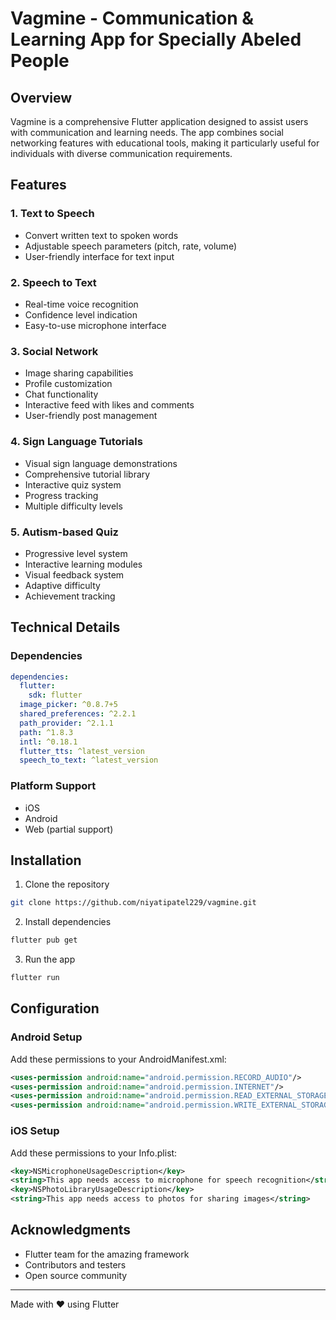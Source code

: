 # Vagmine - Communication & Learning App for Specially Abeled People

## Overview
Vagmine is a comprehensive Flutter application designed to assist users with communication and learning needs. The app combines social networking features with educational tools, making it particularly useful for individuals with diverse communication requirements.

## Features

### 1. Text to Speech
- Convert written text to spoken words
- Adjustable speech parameters (pitch, rate, volume)
- User-friendly interface for text input

### 2. Speech to Text
- Real-time voice recognition
- Confidence level indication
- Easy-to-use microphone interface

### 3. Social Network
- Image sharing capabilities
- Profile customization
- Chat functionality
- Interactive feed with likes and comments
- User-friendly post management

### 4. Sign Language Tutorials
- Visual sign language demonstrations
- Comprehensive tutorial library
- Interactive quiz system
- Progress tracking
- Multiple difficulty levels

### 5. Autism-based Quiz
- Progressive level system
- Interactive learning modules
- Visual feedback system
- Adaptive difficulty
- Achievement tracking

## Technical Details

### Dependencies
```yaml
dependencies:
  flutter:
    sdk: flutter
  image_picker: ^0.8.7+5
  shared_preferences: ^2.2.1
  path_provider: ^2.1.1
  path: ^1.8.3
  intl: ^0.18.1
  flutter_tts: ^latest_version
  speech_to_text: ^latest_version
```

### Platform Support
- iOS
- Android
- Web (partial support)

## Installation

1. Clone the repository
```bash
git clone https://github.com/niyatipatel229/vagmine.git
```

2. Install dependencies
```bash
flutter pub get
```

3. Run the app
```bash
flutter run
```

## Configuration

### Android Setup
Add these permissions to your AndroidManifest.xml:
```xml
<uses-permission android:name="android.permission.RECORD_AUDIO"/>
<uses-permission android:name="android.permission.INTERNET"/>
<uses-permission android:name="android.permission.READ_EXTERNAL_STORAGE"/>
<uses-permission android:name="android.permission.WRITE_EXTERNAL_STORAGE"/>
```

### iOS Setup
Add these permissions to your Info.plist:
```xml
<key>NSMicrophoneUsageDescription</key>
<string>This app needs access to microphone for speech recognition</string>
<key>NSPhotoLibraryUsageDescription</key>
<string>This app needs access to photos for sharing images</string>
```

## Acknowledgments
- Flutter team for the amazing framework
- Contributors and testers
- Open source community

---
Made with ❤️ using Flutter
